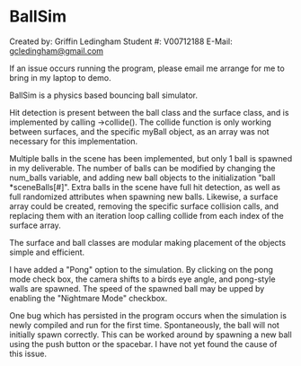 BallSim
=======

Created by: Griffin Ledingham
Student #: V00712188
E-Mail: gcledingham@gmail.com

If an issue occurs running the program, please email me arrange for me to bring in my laptop to demo.

BallSim is a physics based bouncing ball simulator.

Hit detection is present between the ball class and the surface class, and is implemented by calling ->collide(). The collide function is only working between surfaces, and the specific myBall object, as an array was not necessary for this implementation.

Multiple balls in the scene has been implemented, but only 1 ball is spawned in my deliverable. The number of balls can be modified by changing the num_balls variable, and adding new ball objects to the initialization "ball *sceneBalls[#]". Extra balls in the scene have full hit detection, as well as full randomized attributes when spawning new balls. Likewise, a surface array could be created, removing the specific surface collision calls, and replacing them with an iteration loop calling collide from each index of the surface array.

The surface and ball classes are modular making placement of the objects simple and efficient.

I have added a "Pong" option to the simulation. By clicking on the pong mode check box, the camera shifts to a birds eye angle, and pong-style walls are spawned. The speed of the spawned ball may be upped by enabling the "Nightmare Mode" checkbox. 

One bug which has persisted in the program occurs when the simulation is newly compiled and run for the first time. Spontaneously, the ball will not initially spawn correctly. This can be worked around by spawning a new ball using the push button or the spacebar. I have not yet found the cause of this issue.
